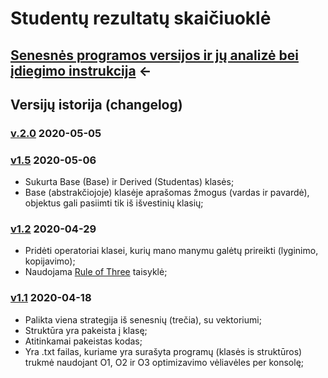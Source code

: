 # Studentų rezultatų skaičiuoklė

## [Senesnės programos versijos ir jų analizė bei įdiegimo instrukcija](https://github.com/GudUgne/Objektinis02) <-



## Versijų istorija (changelog)

### [v.2.0]() 2020-05-05

### [v1.5](https://github.com/GudUgne/Objektinis03/releases/tag/v1.5) 2020-05-06

- Sukurta Base (Base) ir Derived (Studentas) klasės;
-  Base (abstrakčiojoje) klasėje aprašomas žmogus (vardas ir pavardė), objektus gali pasiimti tik iš išvestinių klasių;

### [v1.2](https://github.com/GudUgne/Objektinis03/releases/tag/v1.2) 2020-04-29

- Pridėti operatoriai klasei, kurių mano manymu galėtų prireikti (lyginimo, kopijavimo);
- Naudojama [Rule of Three](https://en.wikipedia.org/wiki/Rule_of_three_(C%2B%2B_programming)) taisyklė;

### [v1.1](https://github.com/GudUgne/Objektinis03/releases/tag/v1.1) 2020-04-18
 
 - Palikta viena strategija iš senesnių (trečia), su vektoriumi;
 - Struktūra yra pakeista į klasę;
 - Atitinkamai pakeistas kodas;
 - Yra .txt failas, kuriame yra surašyta programų (klasės is struktūros) trukmė naudojant O1, O2 ir O3 optimizavimo vėliavėles per konsolę;
